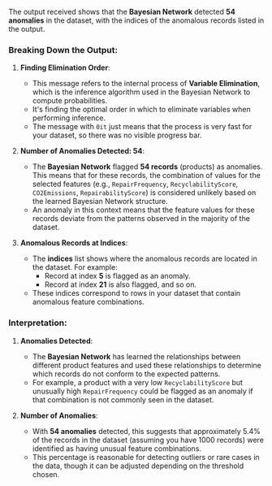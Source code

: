 The output received shows that the **Bayesian Network** detected **54 anomalies** in the dataset, with the indices of the anomalous records listed in the output.

### **Breaking Down the Output:**

1. **Finding Elimination Order**:
   - This message refers to the internal process of **Variable Elimination**, which is the inference algorithm used in the Bayesian Network to compute probabilities.
   - It's finding the optimal order in which to eliminate variables when performing inference.
   - The message with `0it` just means that the process is very fast for your dataset, so there was no visible progress bar.

2. **Number of Anomalies Detected: 54**:
   - The **Bayesian Network** flagged **54 records** (products) as anomalies. This means that for these records, the combination of values for the selected features (e.g., `RepairFrequency`, `RecyclabilityScore`, `CO2Emissions`, `RepairabilityScore`) is considered unlikely based on the learned Bayesian Network structure.
   - An anomaly in this context means that the feature values for these records deviate from the patterns observed in the majority of the dataset.

3. **Anomalous Records at Indices**:
   - The **indices** list shows where the anomalous records are located in the dataset. For example:
     - Record at index **5** is flagged as an anomaly.
     - Record at index **21** is also flagged, and so on.
   - These indices correspond to rows in your dataset that contain anomalous feature combinations.

### **Interpretation**:

1. **Anomalies Detected**:
   - The **Bayesian Network** has learned the relationships between different product features and used these relationships to determine which records do not conform to the expected patterns. 
   - For example, a product with a very low `RecyclabilityScore` but unusually high `RepairFrequency` could be flagged as an anomaly if that combination is not commonly seen in the dataset.

2. **Number of Anomalies**:
   - With **54 anomalies** detected, this suggests that approximately 5.4% of the records in the dataset (assuming you have 1000 records) were identified as having unusual feature combinations.
   - This percentage is reasonable for detecting outliers or rare cases in the data, though it can be adjusted depending on the threshold chosen.